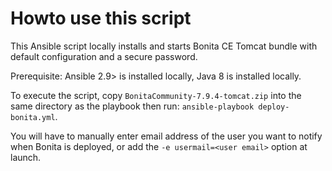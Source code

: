 # Howto use this script
This Ansible script locally installs and starts Bonita CE Tomcat bundle with default configuration and a secure password. 

Prerequisite: Ansible 2.9> is installed locally, Java 8 is installed locally. 

To execute the script, copy `BonitaCommunity-7.9.4-tomcat.zip` into the same directory as the playbook then run: `ansible-playbook deploy-bonita.yml`.

You will have to manually enter email address of the user you want to notify when Bonita is deployed, or add the `-e usermail=<user email>` option at launch.

